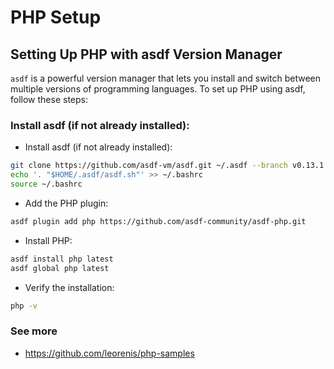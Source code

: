 # PHP Setup

## Setting Up PHP with asdf Version Manager

`asdf` is a powerful version manager that lets you install and switch between multiple versions of programming languages. To set up PHP using asdf, follow these steps:

### Install asdf (if not already installed):
- Install asdf (if not already installed):

```bash
git clone https://github.com/asdf-vm/asdf.git ~/.asdf --branch v0.13.1
echo '. "$HOME/.asdf/asdf.sh"' >> ~/.bashrc
source ~/.bashrc

```

- Add the PHP plugin:

```bash
asdf plugin add php https://github.com/asdf-community/asdf-php.git
```

- Install PHP:
```bash
asdf install php latest
asdf global php latest
```

- Verify the installation:

```bash
php -v
```

### See more
- https://github.com/leorenis/php-samples
